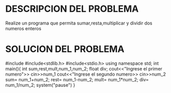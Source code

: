 # DESCRIPCION DEL PROBLEMA

Realize un programa que permita sumar,resta,multiplicar y dividir dos numeros enteros 


# SOLUCION DEL PROBLEMA

#include<iostream>
#include<stdlib.h>
#include<stdio.h>
 using namespace std;
 int main(){
   int sum,rest,mult,num_1,num_2;
   float div;
   cout<<"Ingrese el primer numero">>
   cin>>num_1
   cout<<"Ingrese el segundo numero>>
   cin>>num_2
   sum= num_1+num_2;
   rest= num_1-num_2;
   mult= num_1*num_2;
   div= num_1/num_2;
    system("pause")
 }
